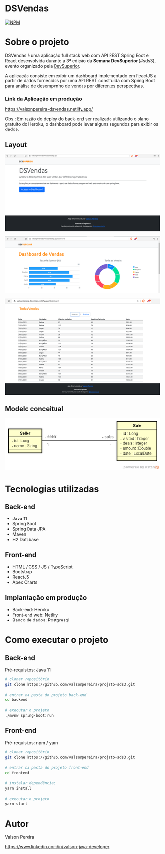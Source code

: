 # DSVendas 
[![NPM](https://img.shields.io/npm/l/react)](https://github.com/valsonpereira/projeto-sds3/blob/master/LICENSE) 

# Sobre o projeto

DSVendas é uma aplicação full stack web com API REST Spring Boot e React desenvolvida durante a 3ª edição da **Semana DevSuperior** (#sds3), evento organizado pela [DevSuperior](https://devsuperior.com.br "Site da DevSuperior").

A aplicação consiste em exibir um dashboard implementado em ReactJS a partir de dados fornecidos por uma API REST construída com Spring Boot para análise de desempenho de vendas por diferentes perspectivas. 

### Link da Aplicação em produção 
https://valsonpereira-dsvendas.netlify.app/

Obs.: Em razão do deploy do back-end ser realizado utilizando o plano gratuito do Heroku, o dashboard pode levar alguns segundos para exibir os dados.


## Layout
![Web 1](https://raw.githubusercontent.com/valsonpereira/my-assets/main/sds3/home.png)

![Web 2](https://raw.githubusercontent.com/valsonpereira/my-assets/main/sds3/dashboard.png)

![Web 3](https://raw.githubusercontent.com/valsonpereira/my-assets/main/sds3/tabela.png)

## Modelo conceitual
![Modelo Conceitual](https://raw.githubusercontent.com/valsonpereira/my-assets/main/sds3/sds3-mc.png)

# Tecnologias utilizadas
## Back-end
- Java 11
- Spring Boot
- Spring Data JPA 
- Maven
- H2 Database
## Front-end
- HTML / CSS / JS / TypeScript
- Bootstrap
- ReactJS
- Apex Charts
## Implantação em produção
- Back-end: Heroku
- Front-end web: Netlify
- Banco de dados: Postgresql

# Como executar o projeto

## Back-end
Pré-requisitos: Java 11

```bash
# clonar repositório
git clone https://github.com/valsonpereira/projeto-sds3.git

# entrar na pasta do projeto back-end
cd backend

# executar o projeto
./mvnw spring-boot:run
```

## Front-end 
Pré-requisitos: npm / yarn

```bash
# clonar repositório
git clone https://github.com/valsonpereira/projeto-sds3.git

# entrar na pasta do projeto front-end
cd frontend

# instalar dependências
yarn install

# executar o projeto
yarn start
```

# Autor

Valson Pereira

https://www.linkedin.com/in/valson-java-developer
